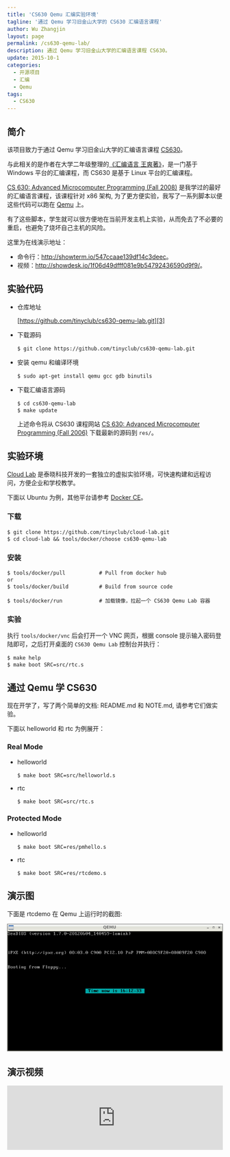 ```yaml
---
title: 'CS630 Qemu 汇编实验环境'
tagline: '通过 Qemu 学习旧金山大学的 CS630 汇编语言课程'
author: Wu Zhangjin
layout: page
permalink: /cs630-qemu-lab/
description: 通过 Qemu 学习旧金山大学的汇编语言课程 CS630。
update: 2015-10-1
categories:
  - 开源项目
  - 汇编
  - Qemu
tags:
  - CS630
---
```


## 简介

该项目致力于通过 Qemu 学习旧金山大学的汇编语言课程 [CS630][1]。

与此相关的是作者在大学二年级整理的[《汇编语言 王爽著》](/assembly/)，是一门基于 Windows 平台的汇编课程，而 CS630 是基于 Linux 平台的汇编课程。

[CS 630: Advanced Microcomputer Programming (Fall 2008)][1] 是我学过的最好的汇编语言课程，该课程针对 x86 架构, 为了更方便实验，我写了一系列脚本以便这些代码可以跑在 [Qemu][2] 上。

有了这些脚本，学生就可以很方便地在当前开发主机上实验，从而免去了不必要的重启，也避免了烧坏自己主机的风险。

这里为在线演示地址：

* 命令行：<http://showterm.io/547ccaae139df14c3deec>。
* 视频：<http://showdesk.io/1f06d49dfff081e9b54792436590d9f9/>。

## 实验代码

  * 仓库地址

    [https://github.com/tinyclub/cs630-qemu-lab.git][3]

  * 下载源码

        $ git clone https://github.com/tinyclub/cs630-qemu-lab.git

  * 安装 qemu 和编译环境

        $ sudo apt-get install qemu gcc gdb binutils

  * 下载汇编语言源码
    
        $ cd cs630-qemu-lab
        $ make update
    
    上述命令将从 CS630 课程网站 [CS 630: Advanced Microcomputer Programming (Fall 2006)][1] 下载最新的源码到 `res/`。

## 实验环境

[Cloud Lab](http://tinylab.org/how-to-deploy-cloud-labs/) 是泰晓科技开发的一套独立的虚拟实验环境，可快速构建和远程访问，方便企业和学校教学。

下面以 Ubuntu 为例，其他平台请参考 [Docker CE](https://store.docker.com/search?type=edition&offering=community)。

### 下载

    $ git clone https://github.com/tinyclub/cloud-lab.git
    $ cd cloud-lab && tools/docker/choose cs630-qemu-lab

### 安装

    $ tools/docker/pull           # Pull from docker hub
    or
    $ tools/docker/build          # Build from source code

    $ tools/docker/run            # 加载镜像，拉起一个 CS630 Qemu Lab 容器

### 实验

执行 `tools/docker/vnc` 后会打开一个 VNC 网页，根据 console 提示输入密码登陆即可，之后打开桌面的 `CS630 Qemu Lab` 控制台并执行：

    $ make help
    $ make boot SRC=src/rtc.s

## 通过 Qemu 学 CS630

现在开学了，写了两个简单的文档: README.md 和 NOTE.md, 请参考它们做实验。

下面以 helloworld 和 rtc 为例展开：

### Real Mode

  * helloworld
    
        $ make boot SRC=src/helloworld.s
        

  * rtc
    
        $ make boot SRC=src/rtc.s
        

### Protected Mode

  * helloworld
    
        $ make boot SRC=res/pmhello.s
        

  * rtc
    
        $ make boot SRC=res/rtcdemo.s
        

## 演示图

下面是 rtcdemo 在 Qemu 上运行时的截图:

![image][4]

## 演示视频

<iframe src="http://showdesk.io/1f06d49dfff081e9b54792436590d9f9/?f=1" width="100%" marginheight="0" marginwidth="0" frameborder="0" scrolling="no" border="0" allowfullscreen></iframe>


 [1]: http://www.cs.usfca.edu/~cruse/cs630f06/
 [2]: http://wiki.qemu.org/Main_Page
 [3]: https://github.com/tinyclub/cs630-qemu-lab
 [4]: /wp-content/uploads/2014/03/cs630-qemu-pmrtc.png
